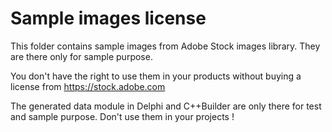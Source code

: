 # Sample images license

This folder contains sample images from Adobe Stock images library. They are there only for sample purpose.

You don't have the right to use them in your products without buying a license from https://stock.adobe.com

The generated data module in Delphi and C++Builder are only there for test and sample purpose. Don't use them in your projects !

